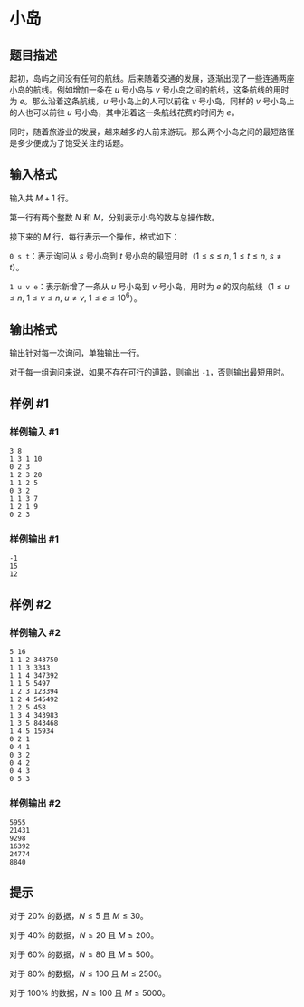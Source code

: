 # 小岛

## 题目描述

起初，岛屿之间没有任何的航线。后来随着交通的发展，逐渐出现了一些连通两座小岛的航线。例如增加一条在 $u$ 号小岛与 $v$ 号小岛之间的航线，这条航线的用时为 $e$。那么沿着这条航线，$u$ 号小岛上的人可以前往 $v$ 号小岛，同样的 $v$ 号小岛上的人也可以前往 $u$ 号小岛，其中沿着这一条航线花费的时间为 $e$。

同时，随着旅游业的发展，越来越多的人前来游玩。那么两个小岛之间的最短路径是多少便成为了饱受关注的话题。


## 输入格式

输入共 $M+1$ 行。

第一行有两个整数 $N$ 和 $M$，分别表示小岛的数与总操作数。

接下来的 $M$ 行，每行表示一个操作，格式如下：

`0 s t`：表示询问从 $s$ 号小岛到 $t$ 号小岛的最短用时（$1\le s\le n,~ 1\le t\le n,~ s\neq t$）。

`1 u v e`：表示新增了一条从 $u$ 号小岛到 $v$ 号小岛，用时为 $e$ 的双向航线（$1\le u\le n, ~1\le v\le n,~ u ≠ v,~ 1\le e\le 10^6$）。


## 输出格式

输出针对每一次询问，单独输出一行。

对于每一组询问来说，如果不存在可行的道路，则输出 `-1`，否则输出最短用时。


## 样例 #1

### 样例输入 #1
```
3 8 
1 3 1 10 
0 2 3 
1 2 3 20 
1 1 2 5 
0 3 2 
1 1 3 7 
1 2 1 9 
0 2 3
```

### 样例输出 #1

```
-1
15
12
```

## 样例 #2

### 样例输入 #2
```
5 16
1 1 2 343750
1 1 3 3343
1 1 4 347392
1 1 5 5497
1 2 3 123394
1 2 4 545492
1 2 5 458
1 3 4 343983
1 3 5 843468
1 4 5 15934
0 2 1
0 4 1
0 3 2
0 4 2
0 4 3
0 5 3
```

### 样例输出 #2

```
5955
21431
9298
16392
24774
8840
```

## 提示

对于 $20\%$ 的数据，$N\le 5$ 且 $M\le 30$。

对于 $40\%$ 的数据，$N\le 20$ 且 $M\le 200$。

对于 $60\%$ 的数据，$N\le 80$ 且 $M\le 500$。

对于 $80\%$ 的数据，$N\le 100$ 且 $M\le 2500$。

对于 $100\%$ 的数据，$N\le 100$ 且 $M\le 5000$。


